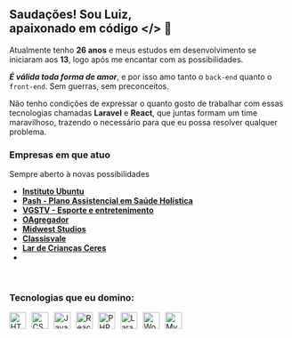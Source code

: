 ## Saudações! Sou Luiz, <br />apaixonado em código </> 💚

Atualmente tenho <strong>26 anos</strong> e meus estudos em desenvolvimento se iniciaram aos <strong>13</strong>, logo após me encantar com as possibilidades.

<i><b>É válida toda forma de amor</b></i>, e por isso amo tanto o `back-end` quanto o `front-end`. Sem guerras, sem preconceitos.

Não tenho condições de expressar o quanto gosto de trabalhar com essas tecnologias chamadas <b>Laravel</b> e <b>React</b>, que juntas formam um time maravilhoso, trazendo o necessário para que eu possa resolver qualquer problema.

### Empresas em que atuo
Sempre aberto à novas possibilidades
<br />

- <b>[Instituto Ubuntu](https://institutoubuntu.com)</b>
- <b>[Pash - Plano Assistencial em Saúde Holística](https://pash.com.br)</b>
- <b>[VGSTV - Esporte e entretenimento](https://vgstv.com.br)</b>
- <b>[OAgregador](https://oagregador.com.br)</b>
- <b>[Midwest Studios](https://midwest.studio)</b>
- <b>[Classisvale](https://classisvale.com.br)</b>
- <b>[Lar de Crianças Ceres](https://lardecriancasceres.com.br)</b>
- 
<br />

### Tecnologias que eu domino:

<div style="display: inline_block; margin-top: 15px;">
  <img title="HTML" alt="HTML" height="30" src="https://cdn-icons-png.flaticon.com/128/1051/1051277.png" style="margin-right: 6px;">
  <img title="CSS" alt="CSS" height="30" src="https://cdn-icons-png.flaticon.com/128/732/732190.png" style="margin-right: 6px;">
  <img title="JavaScript" alt="JavaScript" height="30" src="https://cdn-icons-png.flaticon.com/128/5968/5968292.png" style="margin-right: 6px;">
  <img title="ReactJS" alt="ReactJS" height="30" src="https://cdn-icons-png.flaticon.com/128/1126/1126012.png" style="margin-right: 6px;">
  <img title="PHP" alt="PHP" height="30" src="https://cdn-icons-png.flaticon.com/128/919/919830.png" style="margin-right: 6px;">
  <img title="Laravel" alt="Laravel" height="30" src="https://cdn.iconscout.com/icon/free/png-256/laravel-226015.png" style="margin-right: 6px;">
  <img title="Wordpress" alt="Wordpress" height="30" src="https://cdn-icons-png.flaticon.com/128/174/174881.png" style="margin-right: 6px;">
  <img title="MySQL" alt="MySQL" height="30" src="https://cdn-icons-png.flaticon.com/128/5968/5968313.png" style="margin-right: 6px;">
</div>


